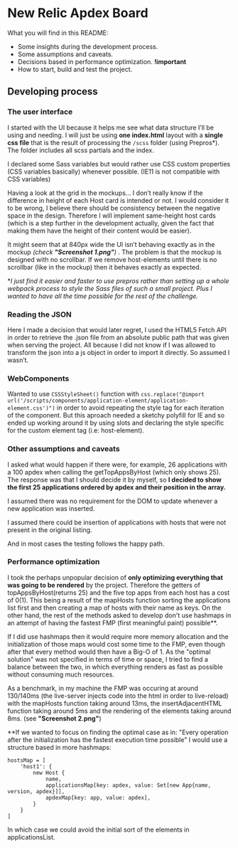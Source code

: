 # New Relic Apdex Board

What you will find in this README:
  - Some insights during the development process.
  - Some assumptions and caveats.
  - Decisions based in performance optimization. **!important**
  - How to start, build and test the project.


## Developing process
### The user interface
I started with the UI because it helps me see what data structure I’ll be using and needing. I will just be using **one index.html** layout with a **single css file** that is the result of processing the `/scss` folder (using Prepros*). The folder includes all scss partials and the index.

I declared some Sass variables but would rather use CSS custom properties (CSS variables basically) whenever possible. (IE11 is not compatible with CSS variables)

Having a look at the grid in the mockups… I don’t really know if the difference in height of each Host card is intended or not. I would consider it to be wrong, I believe there should be consistency between the negative space in the design. Therefore I will implement same-height host cards (which is a step further in the development actually, given the fact that making them have the height of their content would be easier).

It might seem that at 840px wide the UI isn’t behaving exactly as in the mockup *(check **"Screenshot 1.png"**)* . The problem is that the mockup is designed with no scrollbar. If we remove host-elements until there is no scrollbar (like in the mockup) then it behaves exactly as expected.

**I just find it easier and faster to use prepros rather than setting up a whole webpack process to style the Sass files of such a small project. Plus I wanted to have all the time possible for the rest of the challenge.*

### Reading the JSON
Here I made a decision that would later regret, I used the HTML5 Fetch API in order to retrieve the .json file from an absolute public path that was given when serving the project. All because I did not know if I was allowed to transform the json into a js object in order to import it directly. So assumed I wasn’t.

### WebComponents
Wanted to use `CSSStyleSheet()` function with
 `css.replace("@import url('/scripts/components/application-element/application-element.css')")`
 in order to avoid repeating the style tag for each iteration of the component.
But this aproach needed a sketchy polyfill for IE and so ended up working around it by using slots and declaring the style specific for the custom element tag (i.e: host-element).

### Other assumptions and caveats
I asked what would happen if there were, for example, 26 applications with a 100 apdex when calling the getTopAppsByHost (which only shows 25). The response was that I should decide it by myself, so **I decided to show the first 25 applications ordered by apdex and their position in the array.**

I assumed there was no requirement for the DOM to update whenever a new application was inserted.

I assumed there could be insertion of applications with hosts that were not present in the original listing.

And in most cases the testing follows the happy path.

### Performance optimization
I took the perhaps unpopular decision of **only optimizing everything that was going to be rendered** by the project. Therefore the getters of topAppsByHost(returns 25) and the five top apps from each host has a cost of 0(1). This being a result of the mapHosts function sorting the applications list first and then creating a map of hosts with their name as keys. On the other hand, the rest of the methods asked to develop don't use hashmaps in an attempt of having the fastest FMP (first meaningful paint) possible**.

If I did use hashmaps then it would require more memory allocation and the initialization of those maps would cost some time to the FMP, even though after that every method would then have a Big-O of 1.
As the "optimal solution" was not specified in terms of time or space, I tried to find a balance between the two, in which everything renders as fast as possible without consuming much resources.

As a benchmark, in my machine the FMP was occuring at around 130/140ms (the live-server injects code into the html in order to live-reload) with the mapHosts function taking around 13ms, the insertAdjacentHTML function taking around 5ms and the rendering of the elements taking around 8ms. (see **"Screenshot 2.png"**)

**If we wanted to focus on finding the optimal case as in: "Every operation after the initialization has the fastest execution time possible" I would use a structure based in more hashmaps:

    hostsMap = [
	    'host1': {
		    new Host {
			    name,
			    applicationsMap[key: apdex, value: Set[new App{name, version, apdex}]],
			    apdexMap[key: app, value: apdex],
		    }
	    }
    ]
In which case we could avoid the initial sort of the elements in applicationsList.